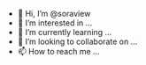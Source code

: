 - 👋 Hi, I’m @soraview
- 👀 I’m interested in ...
- 🌱 I’m currently learning ...
- 💞️ I’m looking to collaborate on ...
- 📫 How to reach me ...

<!---
soraview/soraview is a ✨ special ✨ repository because its `README.md` (this file) appears on your GitHub profile.
You can click the Preview link to take a look at your changes.
--->
